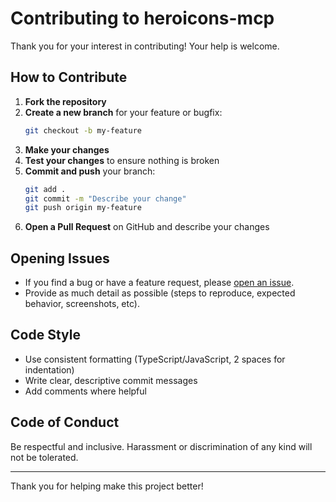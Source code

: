 # Contributing to heroicons-mcp

Thank you for your interest in contributing! Your help is welcome.

## How to Contribute

1. **Fork the repository**
2. **Create a new branch** for your feature or bugfix:
   ```bash
   git checkout -b my-feature
   ```
3. **Make your changes**
4. **Test your changes** to ensure nothing is broken
5. **Commit and push** your branch:
   ```bash
   git add .
   git commit -m "Describe your change"
   git push origin my-feature
   ```
6. **Open a Pull Request** on GitHub and describe your changes

## Opening Issues

- If you find a bug or have a feature request, please [open an issue](https://github.com/SeeYangZhi/heroicons-mcp/issues).
- Provide as much detail as possible (steps to reproduce, expected behavior, screenshots, etc).

## Code Style

- Use consistent formatting (TypeScript/JavaScript, 2 spaces for indentation)
- Write clear, descriptive commit messages
- Add comments where helpful

## Code of Conduct

Be respectful and inclusive. Harassment or discrimination of any kind will not be tolerated.

---

Thank you for helping make this project better!
